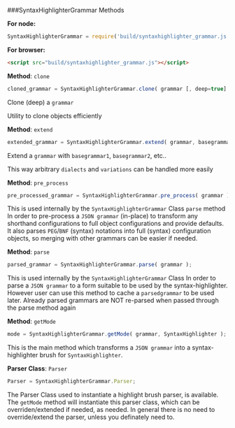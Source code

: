 

###SyntaxHighlighterGrammar Methods

__For node:__

```javascript
SyntaxHighlighterGrammar = require('build/syntaxhighlighter_grammar.js');
```

__For browser:__

```html
<script src="build/syntaxhighlighter_grammar.js"></script>
```




__Method__: `clone`

```javascript
cloned_grammar = SyntaxHighlighterGrammar.clone( grammar [, deep=true] );
```

Clone (deep) a `grammar`

Utility to clone objects efficiently
    


__Method__: `extend`

```javascript
extended_grammar = SyntaxHighlighterGrammar.extend( grammar, basegrammar1 [, basegrammar2, ..] );
```

Extend a `grammar` with `basegrammar1`, `basegrammar2`, etc..

This way arbitrary `dialects` and `variations` can be handled more easily
    


__Method__: `pre_process`

```javascript
pre_processed_grammar = SyntaxHighlighterGrammar.pre_process( grammar );
```

This is used internally by the `SyntaxHighlighterGrammar` Class `parse` method
In order to pre-process a `JSON grammar` (in-place) to transform any shorthand configurations to full object configurations and provide defaults.
It also parses `PEG`/`BNF` (syntax) notations into full (syntax) configuration objects, so merging with other grammars can be easier if needed.
    


__Method__: `parse`

```javascript
parsed_grammar = SyntaxHighlighterGrammar.parse( grammar );
```

This is used internally by the `SyntaxHighlighterGrammar` Class
In order to parse a `JSON grammar` to a form suitable to be used by the syntax-highlighter.
However user can use this method to cache a `parsedgrammar` to be used later.
Already parsed grammars are NOT re-parsed when passed through the parse method again
    


__Method__: `getMode`

```javascript
mode = SyntaxHighlighterGrammar.getMode( grammar, SyntaxHighlighter );
```

This is the main method which transforms a `JSON grammar` into a syntax-highlighter brush for `SyntaxHighlighter`.
    


__Parser Class__: `Parser`

```javascript
Parser = SyntaxHighlighterGrammar.Parser;
```

The Parser Class used to instantiate a highlight brush parser, is available.
The `getMode` method will instantiate this parser class, which can be overriden/extended if needed, as needed.
In general there is no need to override/extend the parser, unless you definately need to.
    
